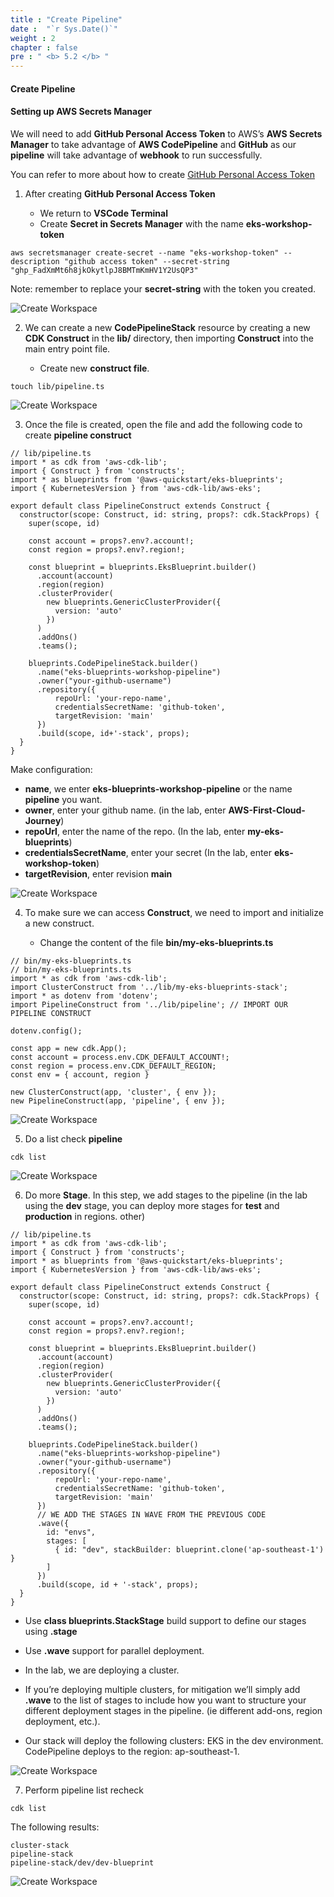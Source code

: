 ```yaml
---
title : "Create Pipeline"
date :  "`r Sys.Date()`" 
weight : 2
chapter : false
pre : " <b> 5.2 </b> "
---
```

#### Create Pipeline

#### Setting up AWS Secrets Manager

We will need to add **GitHub Personal Access Token** to AWS’s **AWS Secrets Manager** to take advantage of **AWS CodePipeline** and **GitHub** as our **pipeline** will take advantage of **webhook** to run successfully.

You can refer to more about how to create [GitHub Personal Access Token](https://docs.github.com/en/authentication/keeping-your-account-and-data-secure/creating-a-personal-access-token)

1.  After creating **GitHub Personal Access Token**
    
    *   We return to **VSCode Terminal**
    *   Create **Secret in Secrets Manager** with the name **eks-workshop-token**

```
aws secretsmanager create-secret --name "eks-workshop-token" --description "github access token" --secret-string "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"
```

Note: remember to replace your **secret-string** with the token you created.

![Create Workspace](/images/5-deploymentpipeline/5.2-accesscluster/001-accesscluster.png?featherlight=false&width=90pc)

2.  We can create a new **CodePipelineStack** resource by creating a new **CDK Construct** in the **lib/** directory, then importing **Construct** into the main entry point file.
    
    *   Create new **construct file**.

```
touch lib/pipeline.ts
```
![Create Workspace](/images/5-deploymentpipeline/5.2-accesscluster/002-accesscluster.png?featherlight=false&width=90pc)


3.  Once the file is created, open the file and add the following code to create **pipeline construct**

```
// lib/pipeline.ts
import * as cdk from 'aws-cdk-lib';
import { Construct } from 'constructs';
import * as blueprints from '@aws-quickstart/eks-blueprints';
import { KubernetesVersion } from 'aws-cdk-lib/aws-eks';

export default class PipelineConstruct extends Construct {
  constructor(scope: Construct, id: string, props?: cdk.StackProps) {
    super(scope, id)

    const account = props?.env?.account!;
    const region = props?.env?.region!;

    const blueprint = blueprints.EksBlueprint.builder()
      .account(account)
      .region(region)
      .clusterProvider(
        new blueprints.GenericClusterProvider({
          version: 'auto'
        })
      )
      .addOns()
      .teams();

    blueprints.CodePipelineStack.builder()
      .name("eks-blueprints-workshop-pipeline")
      .owner("your-github-username")
      .repository({
          repoUrl: 'your-repo-name',
          credentialsSecretName: 'github-token',
          targetRevision: 'main'
      })
      .build(scope, id+'-stack', props);
  }
}
```

Make configuration:

*   **name**, we enter **eks-blueprints-workshop-pipeline** or the name **pipeline** you want.
*   **owner**, enter your github name. (in the lab, enter **AWS-First-Cloud-Journey**)
*   **repoUrl**, enter the name of the repo. (In the lab, enter **my-eks-blueprints**)
*   **credentialsSecretName**, enter your secret (In the lab, enter **eks-workshop-token**)
*   **targetRevision**, enter revision **main**

![Create Workspace](/images/5-deploymentpipeline/5.2-accesscluster/003-accesscluster.png?featherlight=false&width=90pc)


4.  To make sure we can access **Construct**, we need to import and initialize a new construct.
    
    *   Change the content of the file **bin/my-eks-blueprints.ts**

```
// bin/my-eks-blueprints.ts
// bin/my-eks-blueprints.ts
import * as cdk from 'aws-cdk-lib';
import ClusterConstruct from '../lib/my-eks-blueprints-stack';
import * as dotenv from 'dotenv';
import PipelineConstruct from '../lib/pipeline'; // IMPORT OUR PIPELINE CONSTRUCT

dotenv.config();

const app = new cdk.App();
const account = process.env.CDK_DEFAULT_ACCOUNT!;
const region = process.env.CDK_DEFAULT_REGION;
const env = { account, region }

new ClusterConstruct(app, 'cluster', { env });
new PipelineConstruct(app, 'pipeline', { env });
```

![Create Workspace](/images/5-deploymentpipeline/5.2-accesscluster/004-accesscluster.png?featherlight=false&width=90pc)

5.  Do a list check **pipeline**

```
cdk list
```
![Create Workspace](/images/5-deploymentpipeline/5.2-accesscluster/005-accesscluster.png?featherlight=false&width=90pc)

6.  Do more **Stage**. In this step, we add stages to the pipeline (in the lab using the **dev** stage, you can deploy more stages for **test** and **production** in regions. other)

```
// lib/pipeline.ts
import * as cdk from 'aws-cdk-lib';
import { Construct } from 'constructs';
import * as blueprints from '@aws-quickstart/eks-blueprints';
import { KubernetesVersion } from 'aws-cdk-lib/aws-eks';

export default class PipelineConstruct extends Construct {
  constructor(scope: Construct, id: string, props?: cdk.StackProps) {
    super(scope, id)

    const account = props?.env?.account!;
    const region = props?.env?.region!;

    const blueprint = blueprints.EksBlueprint.builder()
      .account(account)
      .region(region)
      .clusterProvider(
        new blueprints.GenericClusterProvider({
          version: 'auto'
        })
      )
      .addOns()
      .teams();

    blueprints.CodePipelineStack.builder()
      .name("eks-blueprints-workshop-pipeline")
      .owner("your-github-username")
      .repository({
          repoUrl: 'your-repo-name',
          credentialsSecretName: 'github-token',
          targetRevision: 'main'
      })
      // WE ADD THE STAGES IN WAVE FROM THE PREVIOUS CODE
      .wave({
        id: "envs",
        stages: [
          { id: "dev", stackBuilder: blueprint.clone('ap-southeast-1') }
        ]
      })
      .build(scope, id + '-stack', props);
  }
}
```

*   Use **class blueprints.StackStage** build support to define our stages using **.stage**
    
*   Use **.wave** support for parallel deployment.
    
*   In the lab, we are deploying a cluster.
    
*   If you’re deploying multiple clusters, for mitigation we’ll simply add **.wave** to the list of stages to include how you want to structure your different deployment stages in the pipeline. (ie different add-ons, region deployment, etc.).
    
*   Our stack will deploy the following clusters: EKS in the dev environment. CodePipeline deploys to the region: ap-southeast-1.
    

![Create Workspace](/images/5-deploymentpipeline/5.2-accesscluster/006-accesscluster.png?featherlight=false&width=90pc)

7.  Perform pipeline list recheck

```
cdk list
```

The following results:

```
cluster-stack
pipeline-stack
pipeline-stack/dev/dev-blueprint
```

![Create Workspace](/images/5-deploymentpipeline/5.2-accesscluster/005-accesscluster.png?featherlight=false&width=90pc)